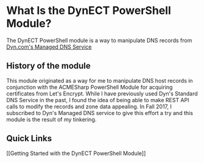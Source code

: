 # What Is the DynECT PowerShell Module?
The DynECT PowerShell module is a way to manipulate DNS records from [Dyn.com's Managed DNS Service](https://dyn.com/dns/managed-dns/)

## History of the module
This module originated as a way for me to manipulate DNS host records in conjunction with the ACMESharp PowerShell Module for acquiring certificates from Let's Encrypt. While I have previously used Dyn's Standard DNS Service in the past, I found the idea of being able to make REST API calls to modify the records and zone data appealing. In Fall 2017, I subscribed to Dyn's Managed DNS service to give this effort a try and this module is the result of my tinkering.

## Quick Links
[[Getting Started with the DynECT PowerShell Module]]
